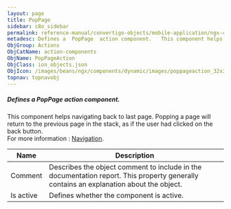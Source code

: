 ```yaml
---
layout: page
title: PopPage
sidebar: c8o_sidebar
permalink: reference-manual/convertigo-objects/mobile-application/ngx-components/action-components/poppage/
metadesc: Defines a  PopPage  action component.   This component helps navigating back to last page. Popping a page will return to the previous page in the stac
ObjGroup: Actions
ObjCatName: action-components
ObjName: PopPageAction
ObjClass: ion_objects.json
ObjIcon: /images/beans/ngx/components/dynamic/images/poppageaction_32x32.png
topnav: topnavobj
---
```

##### Defines a <i>PopPage</i> action component. <br/>

 This component helps navigating back to last page. Popping a page will return to the previous page in the stack, as if the user had clicked on the back button.<br/>
For more information : <a href='https://ionicframework.com/docs/angular/navigation'>Navigation</a>.

Name | Description 
--- | ---
Comment | Describes the object comment to include in the documentation report.  This property generally contains an explanation about the object. 
Is active | Defines whether the component is active. 

